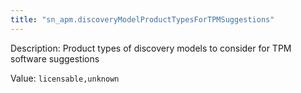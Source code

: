 ```yaml
---
title: "sn_apm.discoveryModelProductTypesForTPMSuggestions"
---
```


Description: Product types of discovery models to consider for TPM software suggestions

Value: `licensable,unknown`